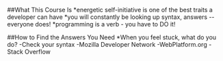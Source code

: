 ##What This Course Is
	*energetic self-initiative is one of the best traits a developer can have
	*you will constantly be looking up syntax, answers -- everyone does!
	*programming is a verb - you have to DO it!

##How to Find the Answers You Need
*When you feel stuck, what do you do?
	-Check your syntax 
	-Mozilla Developer Network
	-WebPlatform.org
	-Stack Overflow